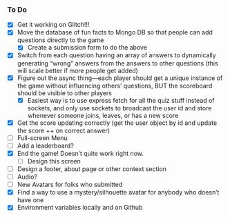 ### To Do

- [x] Get it working on Glitch!!!
- [x] Move the database of fun facts to Mongo DB so that people can add questions directly to the game
  - [x] Create a submission form to do the above
- [x] Switch from each question having an array of answers to dynamically generating “wrong” answers from the answers to other questions (this will scale better if more people get added)
- [x] Figure out the async thing—each player should get a unique instance of the game without influencing others’ questions, BUT the scoreboard should be visible to other players
  - [x] Easiest way is to use express fetch for all the quiz stuff instead of sockets, and only use sockets to broadcast the user id and store whenever someone joins, leaves, or has a new score
- [x] Get the score updating correctly (get the user object by id and update the score ++ on correct answer)
- [ ] Full-screen Menu
- [ ] Add a leaderboard?
- [x] End the game! Doesn’t quite work right now.
  - [ ] Design this screen
- [ ] Design a footer, about page or other context section
- [ ] Audio?
- [ ] New Avatars for folks who submitted
- [x] Find a way to use a mystery/silhouette avatar for anybody who doesn’t have one
- [x] Environment variables locally and on Github
